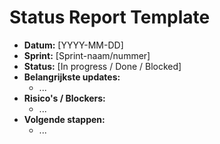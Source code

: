 # Status Report Template

- **Datum:** [YYYY-MM-DD]
- **Sprint:** [Sprint-naam/nummer]
- **Status:** [In progress / Done / Blocked]
- **Belangrijkste updates:**
  - ...
- **Risico's / Blockers:**
  - ...
- **Volgende stappen:**
  - ...
